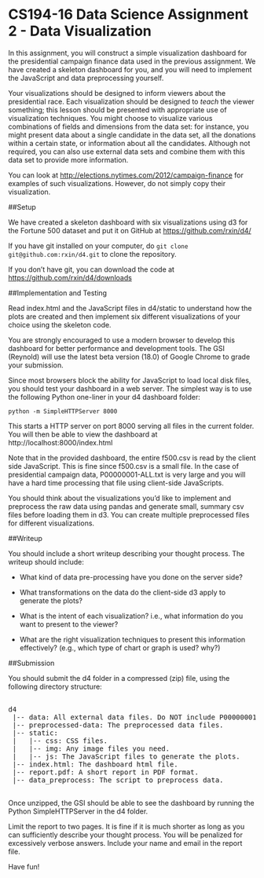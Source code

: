 # CS194-16 Data Science Assignment 2 - Data Visualization

In this assignment, you will construct a simple visualization dashboard for the presidential campaign finance data used in the previous assignment. We have created a skeleton dashboard for you, and you will need to implement the JavaScript and data preprocessing yourself.

Your visualizations should be designed to inform viewers about the presidential race. Each visualization should be designed to *teach* the viewer something; this lesson should be presented with appropriate use of visualization techniques. You might choose to visualize various combinations of fields and dimensions from the data set: for instance, you might present data about a single candidate in the data set, all the donations within a certain state, or information about all the candidates. Although not required, you can also use external data sets and combine them with this data set to provide more information.

You can look at http://elections.nytimes.com/2012/campaign-finance for examples of such visualizations. However, do not simply copy their visualization.  


##Setup

We have created a skeleton dashboard with six visualizations using d3 for the Fortune 500 dataset and put it on GitHub at https://github.com/rxin/d4/

If you have git installed on your computer, do 
``git clone git@github.com:rxin/d4.git``
to clone the repository.

If you don’t have git, you can download the code at https://github.com/rxin/d4/downloads


##Implementation and Testing

Read index.html and the JavaScript files in d4/static to understand how the plots are created and then implement six different visualizations of your choice using the skeleton code.

You are strongly encouraged to use a modern browser to develop this dashboard for better performance and development tools. The GSI (Reynold) will use the latest beta version (18.0) of Google Chrome to grade your submission.

Since most browsers block the ability for JavaScript to load local disk files, you should test your dashboard in a web server. The simplest way is to use the following Python one-liner in your d4 dashboard folder:

```python -m SimpleHTTPServer 8000```

This starts a HTTP server on port 8000 serving all files in the current folder. You will then be able to view the dashboard at http://localhost:8000/index.html

Note that in the provided dashboard, the entire f500.csv is read by the client side JavaScript. This is fine since f500.csv is a small file. In the case of presidential campaign data, P00000001-ALL.txt is very large and you will have a hard time processing that file using client-side JavaScripts.

You should think about the visualizations you’d like to implement and preprocess the raw data using pandas and generate small, summary csv files before loading them in d3. You can create multiple preprocessed files for different visualizations.


##Writeup

You should include a short writeup describing your thought process. The writeup should include:

- What kind of data pre-processing have you done on the server side? 

- What transformations on the data do the client-side d3 apply to generate the plots? 

- What is the intent of each visualization? i.e., what information do you want to present to the viewer?

- What are the right visualization techniques to present this information effectively? (e.g., which type of chart or graph is used? why?)


##Submission

You should submit the d4 folder in a compressed (zip) file, using the following directory structure:

<pre>

d4
 |-- data: All external data files. Do NOT include P00000001-ALL.txt
 |-- preprocessed-data: The preprocessed data files.
 |-- static:
 |   |-- css: CSS files.
 |   |-- img: Any image files you need.
 |   |-- js: The JavaScript files to generate the plots.
 |-- index.html: The dashboard html file.
 |-- report.pdf: A short report in PDF format.
 |-- data_preprocess: The script to preprocess data.

</pre>

Once unzipped, the GSI should be able to see the dashboard by running the Python SimpleHTTPServer in the d4 folder.

Limit the report to two pages. It is fine if it is much shorter as long as you can sufficiently describe your thought process. You will be penalized for excessively verbose answers. Include your name and email in the report file.

Have fun!
